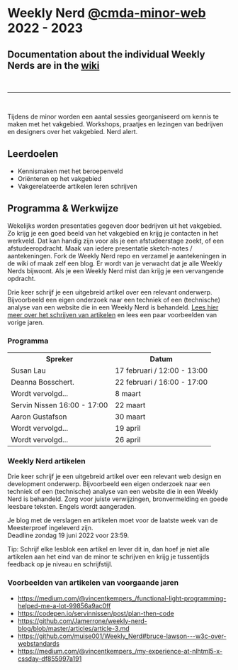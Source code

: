 # Weekly Nerd [@cmda-minor-web](https://github.com/cmda-minor-web) 2022 - 2023


## Documentation about the individual Weekly Nerds are in the [wiki](https://github.com/sasjakoning/weekly-nerd-2223/wiki)

<br>
<hr>
<br>

Tijdens de minor worden een aantal sessies georganiseerd om kennis te maken met het vakgebied. 
Workshops, praatjes en lezingen van bedrijven en designers over het vakgebied. Nerd alert.

## Leerdoelen
- Kennismaken met het beroepenveld
- Oriënteren op het vakgebied
- Vakgerelateerde artikelen leren schrijven

## Programma & Werkwijze
Wekelijks worden presentaties gegeven door bedrijven uit het vakgebied. 
Zo krijg je een goed beeld van het vakgebied en krijg je contacten in het werkveld. 
Dat kan handig zijn voor als je een afstudeerstage zoekt, of een afstudeeropdracht. 
Maak van iedere presentatie sketch-notes / aantekeningen.
Fork de Weekly Nerd repo en verzamel je aantekeningen in de wiki of maak zelf een blog. 
Er wordt van je verwacht dat je alle Weekly Nerds bijwoont. 
Als je een Weekly Nerd mist dan krijg je een vervangende opdracht.
<!-- Tip: Schrijf ook altijd een link-lijstje met (interessante) onderwerpen die aan bod zijn gekomen. -->

Drie keer schrijf je een uitgebreid artikel over een relevant onderwerp. 
Bijvoorbeeld een eigen onderzoek naar een techniek of een (technische) analyse van een website die in een Weekly Nerd is behandeld. 
[Lees hier meer over het schrijven van artikelen](#5-artikelen) en lees een paar voorbeelden van vorige jaren.


### Programma

<table>
    <tr>
        <th>Spreker</th>
        <th>Datum</th>
    </tr>
    <tr>
        <td>Susan Lau</td>
        <td>17 februari / 12:00 - 13:00</td>
    </tr>
    <tr>
        <td>Deanna Bosschert.</td>
        <td>22 februari / 16:00 - 17:00</td>
    </tr>
    <tr>
        <td>Wordt vervolgd...</td>
        <td>8 maart</td>
    </tr>
    <tr>
        <td>Servin Nissen 16:00 - 17:00</td>
        <td>22 maart</td>
    </tr>
    <tr>
        <td>Aaron Gustafson</td>
        <td>30 maart</td>
    </tr>
    <tr>
        <td>Wordt vervolgd...</td>
        <td>19 april</td>
    </tr>
    <tr>
        <td>Wordt vervolgd...</td>
        <td>26 april</td>
    </tr>
</table>




<!-- ### Weekly Nerd #1

| Vrijdag 5 Maart  |  Bedrijven |
|---|---|
| 14:00  | Kickoff |
| 14:05  | [Dept](https://www.deptagency.com/nl-nl/) met [Raymond Korrel](https://www.linkedin.com/in/raymond-korrel/) Frontend Developer & [Ilayda Küçükosmanoğlu](https://www.linkedin.com/in/ilaydadept/) Interaction Designer |
| 15:00  | [Label A](https://labela.nl) met [Gavin Ligthart](https://www.linkedin.com/in/gavinligthart/) Frontend Developer|

#### Vraag #1

In de post [Wat is een goede frontend developer](https://css-tricks.com/what-makes-a-good-front-end-developer/) op CSS tricks staat een lijst interessante mensen die beschrijven wat een frontende developer is. Welke skills denk jij dat een goede frontender moet hebben en wat voor frontender ben jij eigenlijk? Lees ook de [The great divide](https://css-tricks.com/the-great-divide/) van Chris Coyer om deze vraag te beantwoorden. 


### Weekly Nerd #2

| donderdag 1 april  |  Bedrijven |
|---|---|
| 14:00 | Intro |
| 14:01 | [Build in Amsterdam](https://www.buildinamsterdam.com/cases) met [Fenna de Wilde](https://www.linkedin.com/in/fenna-de-wilde/) Frontend Developer|
| 15:00 | [Triple](https://www.wearetriple.com) met [Chanel Mepschen](https://www.linkedin.com/in/chanel-mepschen-1223a9b2/) & [Shyanta Vleugel](https://www.linkedin.com/in/shyantav/) Frontend Developers |

#### Vraag #2

Je hebt geleerd hoe je toegankelijke websites kan maken. Een belangrijk uitgangspunt voor een digital designer is er voor zorgen dat een website door iedereen te gebruiken is. Toch zijn veel ontwikkelbedrijven zelf niet 'inclusive'. Ook de tech-industrie bestaat voor een groot deel uit dezelfde type personen en testen vervolgens hun websites bij weer dezelfde types, met stereotypering, vooroordelen en _biased_ uitkomsten tot gevolg. Herken je dit als probleem? Moet dit veranderen? In wat voor team zie jij jezelf graag werken? 
Lees het artikel [On racism and sexism in branding, user interface, and tech](https://uxdesign.cc/on-racism-and-sexism-in-branding-user-interface-and-tech-337f5ceb7ed5) en het project [Working towards a more inclusive design scene in The Netherlands](https://inclusief.design) en gebruik dit voor het beantwoorden van de vraag.

<img width="1145" alt="Adapting to Reality" src="https://user-images.githubusercontent.com/1391509/113145133-58267b80-922e-11eb-82e4-f7c8867b90ce.png">


### Weekly Nerd #3

| vrijdag 30 april  |  Bedrijven |
|---|---|
| 15:00 | Intro |
| 15:01 | [Mirabeau](https://www.mirabeau.nl) met [Dave Bitter](https://www.davebitter.com/) Frontend Developer & [Alexander Munz]() Visual Designer|


#### Vraag #3

Je bent nu 3 maanden 24/7 code aan het klopppppen. Hopelijk heb je super veel geleerd, ben je regelmatig uitgedaagd, weet je (nog beter) waar je grenzen liggen en hoe je je verder kan en wil onwikkelen als "frontender". Of juist niet ... 

In de verschillende vakken die je hebt gevolgd zijn technieken en werkwijzen aan bod gekomen die een "echte" frontender ook doet: prototypen, experimenteren, ingewikkelde code, simpele code, onderzoeken, testen, lezen, documenteren, en heel veel HTML, CSS en JS, op de client en op de server. Welke onderwerpen hebben de meeste indruk op je gemaakt? Een gastspreker of een test? Een inzicht tijdens een Discord-sessie met een van de student-assistenten? Schrijf per vak wat je hebt geleerd en wat je meeneemt als frontender. -->


### Weekly Nerd artikelen

Drie keer schrijf je een uitgebreid artikel over een relevant web design en development onderwerp. 
Bijvoorbeeld een eigen onderzoek naar een techniek of een (technische) analyse van een website die in een Weekly Nerd is behandeld. 
Zorg voor juiste verwijzingen, bronvermelding en goede leesbare teksten. 
Engels wordt aangeraden.

Je blog met de verslagen en artikelen moet voor de laatste week van de Meesterproef ingeleverd zijn.  
Deadline zondag 19 juni 2022 voor 23:59.

Tip: Schrijf elke lesblok een artikel en lever dit in, dan hoef je niet alle artikelen aan het eind van de minor te schrijven en krijg je tussentijds feedback op je niveau en schrijfstijl. 


### Voorbeelden van artikelen van voorgaande jaren

* https://medium.com/@vincentkempers_/functional-light-programming-helped-me-a-lot-99856a9ac0ff
* https://codepen.io/servinnissen/post/plan-then-code
* https://github.com/Jamerrone/weekly-nerd-blog/blob/master/articles/article-3.md
* https://github.com/muise001/Weekly_Nerd#bruce-lawson---w3c-over-webstandards
* https://medium.com/@vincentkempers_/my-experience-at-nlhtml5-x-cssday-df855997a191


